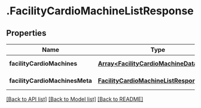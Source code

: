 # .FacilityCardioMachineListResponse

## Properties

Name | Type | Description | Notes
------------ | ------------- | ------------- | -------------
**facilityCardioMachines** | [**Array&lt;FacilityCardioMachineData&gt;**](FacilityCardioMachineData.md) |  | [default to undefined]
**facilityCardioMachinesMeta** | [**FacilityCardioMachineListResponseMeta**](FacilityCardioMachineListResponseMeta.md) |  | [default to undefined]


[[Back to API list]](../README.md#documentation-for-api-endpoints) [[Back to Model list]](../README.md#documentation-for-models) [[Back to README]](../README.md)
